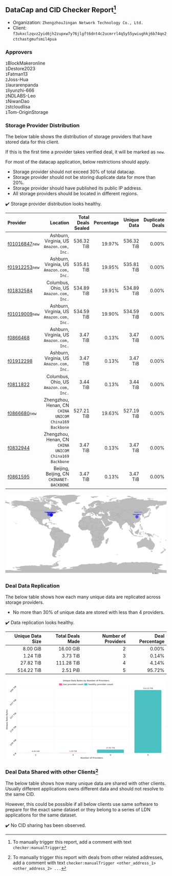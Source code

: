 ## DataCap and CID Checker Report[^1]
 - Organization: `ZhengzhouJingan Network Technology Co., Ltd.`
 - Client: `f3ukxclzqvz2yid6jh2zupxw7y76jlgft6dnt4c2ucmrrl4q5y55ywiughkj6b74qn2ctchastgmufsmil4pua`
### Approvers
`1`BlockMakeronline<br/>`1`Destore2023<br/>`1`Fatman13<br/>`2`Joss-Hua<br/>`1`laurarenpanda<br/>`1`liyunzhi-666<br/>`2`NDLABS-Leo<br/>`1`NiwanDao<br/>`2`stcloudlisa<br/>`1`Tom-OriginStorage


### Storage Provider Distribution
The below table shows the distribution of storage providers that have stored data for this client.

If this is the first time a provider takes verified deal, it will be marked as `new`.

For most of the datacap application, below restrictions should apply.
 - Storage provider should not exceed 30% of total datacap.
 - Storage provider should not be storing duplicate data for more than 20%.
 - Storage provider should have published its public IP address.
 - All storage providers should be located in different regions.

✔️ Storage provider distribution looks healthy.

| Provider                                                    |                                                  Location | Total Deals Sealed | Percentage | Unique Data | Duplicate Deals |
| :---------------------------------------------------------- | --------------------------------------------------------: | -----------------: | ---------: | ----------: | --------------: |
| [f01016847](https://filfox.info/en/address/f01016847)`new`  |              Ashburn, Virginia, US<br/>`Amazon.com, Inc.` |         536.32 TiB |     19.97% |  536.32 TiB |           0.00% |
| [f01912253](https://filfox.info/en/address/f01912253)`new`  |              Ashburn, Virginia, US<br/>`Amazon.com, Inc.` |         535.81 TiB |     19.95% |  535.81 TiB |           0.00% |
| [f01832584](https://filfox.info/en/address/f01832584)       |                 Columbus, Ohio, US<br/>`Amazon.com, Inc.` |         534.89 TiB |     19.91% |  534.89 TiB |           0.00% |
| [f01019009](https://filfox.info/en/address/f01019009)`new`  |              Ashburn, Virginia, US<br/>`Amazon.com, Inc.` |         534.59 TiB |     19.90% |  534.59 TiB |           0.00% |
| [f0866468](https://filfox.info/en/address/f0866468)         |              Ashburn, Virginia, US<br/>`Amazon.com, Inc.` |           3.47 TiB |      0.13% |    3.47 TiB |           0.00% |
| [f01912298](https://filfox.info/en/address/f01912298)       |              Ashburn, Virginia, US<br/>`Amazon.com, Inc.` |           3.47 TiB |      0.13% |    3.47 TiB |           0.00% |
| [f0811822](https://filfox.info/en/address/f0811822)         |                 Columbus, Ohio, US<br/>`Amazon.com, Inc.` |           3.44 TiB |      0.13% |    3.44 TiB |           0.00% |
| [f0866680](https://filfox.info/en/address/f0866680)`new`    | Zhengzhou, Henan, CN<br/>`CHINA UNICOM China169 Backbone` |         527.21 TiB |     19.63% |  527.19 TiB |           0.00% |
| [f0832944](https://filfox.info/en/address/f0832944)         | Zhengzhou, Henan, CN<br/>`CHINA UNICOM China169 Backbone` |           3.47 TiB |      0.13% |    3.47 TiB |           0.00% |
| [f0861595](https://filfox.info/en/address/f0861595)         |              Beijing, Beijing, CN<br/>`CHINANET-BACKBONE` |           3.47 TiB |      0.13% |    3.47 TiB |           0.00% |

<img src="https://raw.githubusercontent.com/data-preservation-programs/filplus-checker-assets/main/filecoin-project/filecoin-plus-large-datasets/issues/1679/1709259413640.png"/>

### Deal Data Replication
The below table shows how each many unique data are replicated across storage providers.

- No more than 30% of unique data are stored with less than 4 providers.

✔️ Data replication looks healthy.

| Unique Data Size | Total Deals Made | Number of Providers | Deal Percentage |
| ---------------: | ---------------: | ------------------: | --------------: |
|         8.00 GiB |        16.00 GiB |                   2 |           0.00% |
|         1.24 TiB |         3.73 TiB |                   3 |           0.14% |
|        27.82 TiB |       111.28 TiB |                   4 |           4.14% |
|       514.22 TiB |         2.51 PiB |                   5 |          95.72% |

<img src="https://raw.githubusercontent.com/data-preservation-programs/filplus-checker-assets/main/filecoin-project/filecoin-plus-large-datasets/issues/1679/1709259414273.png"/>

### Deal Data Shared with other Clients[^3]
The below table shows how many unique data are shared with other clients.
Usually different applications owns different data and should not resolve to the same CID.

However, this could be possible if all below clients use same software to prepare for the exact same dataset or they belong to a series of LDN applications for the same dataset.

✔️ No CID sharing has been observed.

[^1]: To manually trigger this report, add a comment with text `checker:manualTrigger`

[^2]: Deals from those addresses are combined into this report as they are specified with `checker:manualTrigger`

[^3]: To manually trigger this report with deals from other related addresses, add a comment with text `checker:manualTrigger <other_address_1> <other_address_2> ...`
